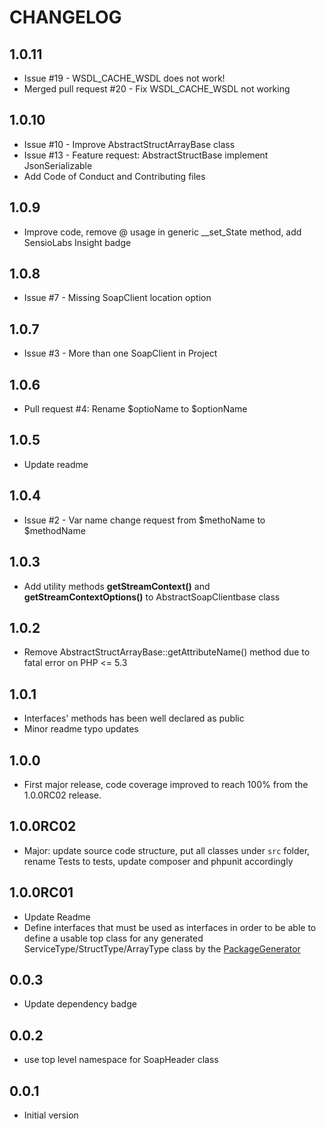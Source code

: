 # CHANGELOG

## 1.0.11
- Issue #19 - WSDL_CACHE_WSDL does not work!
- Merged pull request #20 - Fix WSDL_CACHE_WSDL not working

## 1.0.10
- Issue #10 - Improve AbstractStructArrayBase class
- Issue #13 - Feature request: AbstractStructBase implement JsonSerializable
- Add Code of Conduct and Contributing files

## 1.0.9
- Improve code, remove @ usage in generic __set_State method, add SensioLabs Insight badge

## 1.0.8
- Issue #7 - Missing SoapClient location option

## 1.0.7
- Issue #3 - More than one SoapClient in Project

## 1.0.6
- Pull request #4: Rename $optioName to $optionName

## 1.0.5
- Update readme

## 1.0.4
- Issue #2 - Var name change request from $methoName to $methodName

## 1.0.3
- Add utility methods **getStreamContext()** and **getStreamContextOptions()** to AbstractSoapClientbase class

## 1.0.2
- Remove AbstractStructArrayBase::getAttributeName() method due to fatal error on PHP <= 5.3

## 1.0.1
- Interfaces' methods has been well declared as public
- Minor readme typo updates

## 1.0.0
- First major release, code coverage improved to reach 100% from the 1.0.0RC02 release.

## 1.0.0RC02
- Major: update source code structure, put all classes under ```src``` folder, rename Tests to tests, update composer and phpunit accordingly

## 1.0.0RC01
- Update Readme
- Define interfaces that must be used as interfaces in order to be able to define a usable top class for any generated ServiceType/StructType/ArrayType class by the [PackageGenerator](https://github.com/WsdlToPhp/PackageGenerator)

## 0.0.3
- Update dependency badge

## 0.0.2
- use top level namespace for SoapHeader class

## 0.0.1
- Initial version
